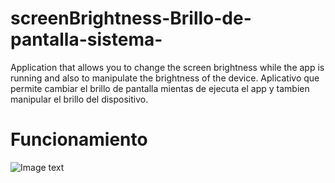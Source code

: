 # screenBrightness-Brillo-de-pantalla-sistema-
 Application that allows you to change the screen brightness while the app is running and also to manipulate the brightness of the device.  Aplicativo que permite cambiar el brillo de pantalla mientas de ejecuta el app y tambien manipular el brillo del dispositivo.
 
 # Funcionamiento
 
 ![Image text](https://drive.google.com/file/d/1D4BjOzXQZQWLkbiGg8nyjcI4U8Jt1Il0/view?usp=sharing)
